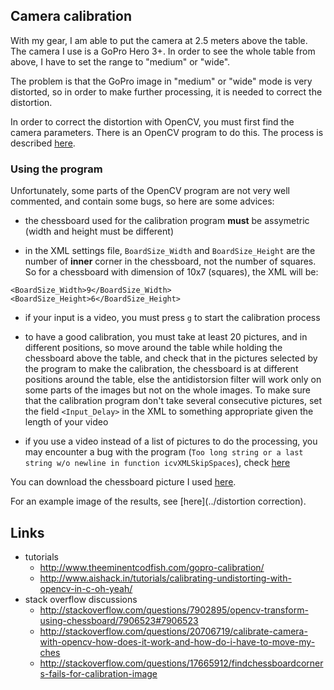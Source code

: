 Camera calibration
------------------
With my gear, I am able to put the camera at 2.5 meters above the table. The camera I use is a GoPro Hero 3+. In order to see the whole table from above, I have to set the range to "medium" or "wide".

The problem is that the GoPro image in "medium" or "wide" mode is very distorted, so in order to make further processing, it is needed to correct the distortion.

In order to correct the distortion with OpenCV, you must first find the camera parameters. There is an OpenCV program to do this. The process is described [here](http://docs.opencv.org/doc/tutorials/calib3d/camera_calibration/camera_calibration.html).


### Using the program

Unfortunately, some parts of the OpenCV program are not very well commented, and contain some bugs, so here are some advices:

* the chessboard used for the calibration program **must** be assymetric (width and height must be different)

* in the XML settings file, `BoardSize_Width` and `BoardSize_Height` are the number of **inner** corner in the chessboard, not the number of squares. So for a chessboard with dimension of 10x7 (squares), the XML will be:

```
<BoardSize_Width>9</BoardSize_Width>
<BoardSize_Height>6</BoardSize_Height>
```

* if your input is a video, you must press `g` to start the calibration process

* to have a good calibration, you must take at least 20 pictures, and in different positions, so move around the table while holding the chessboard above the table, and check that in the pictures selected by the program to make the calibration, the chessboard is at different positions around the table, else the antidistorsion filter will work only on some parts of the images but not on the whole images. To make sure that the calibration program don't take several consecutive pictures, set the field `<Input_Delay>` in the XML to something appropriate given the length of your video

* if you use a video instead of a list of pictures to do the processing, you may encounter a bug with the program (`Too long string or a last string w/o newline in function icvXMLSkipSpaces`), check [here](http://stackoverflow.com/questions/23267658/opencv-camera-calibration)

You can download the chessboard picture I used [here](https://drive.google.com/folderview?id=0B31-CIvNW1Ldfks1eUk1MEI5VFVGWGVUVE9idnF1eTlMNHlLRURQYzdQNlF6bVNHbjB3R2M&usp=sharing).

For an example image of the results, see [here](../distortion correction).


Links
-----
* tutorials
    * http://www.theeminentcodfish.com/gopro-calibration/
    * http://www.aishack.in/tutorials/calibrating-undistorting-with-opencv-in-c-oh-yeah/
* stack overflow discussions
    * http://stackoverflow.com/questions/7902895/opencv-transform-using-chessboard/7906523#7906523
    * http://stackoverflow.com/questions/20706719/calibrate-camera-with-opencv-how-does-it-work-and-how-do-i-have-to-move-my-ches
    * http://stackoverflow.com/questions/17665912/findchessboardcorners-fails-for-calibration-image


